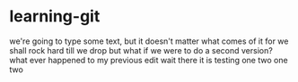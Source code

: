 # learning-git
we're going to type some text, but it doesn't matter what comes of it
for we shall rock hard
till we drop
but what if we were to do a second version?
what ever happened to my previous edit wait there it is
testing one two one two